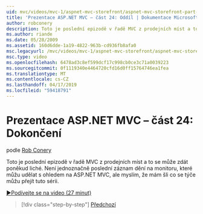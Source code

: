 ```yaml
---
uid: mvc/videos/mvc-1/aspnet-mvc-storefront/aspnet-mvc-storefront-part-24-finis
title: 'Prezentace ASP.NET MVC – část 24: Oddíl | Dokumentace Microsoftu'
author: robconery
description: Toto je poslední epizodě v řadě MVC z prodejních míst a to se může zdát poněkud liché. Není jednoznačně poslední záznam dění na monitoru, které můžu udělat s ohledem na ASP.NET...
ms.author: riande
ms.date: 05/28/2009
ms.assetid: 160d6dde-1a19-4822-963b-cd936fb8afa0
msc.legacyurl: /mvc/videos/mvc-1/aspnet-mvc-storefront/aspnet-mvc-storefront-part-24-finis
msc.type: video
ms.openlocfilehash: 6478ad3c8ef599dcf17c998cb0ce3c71a0039223
ms.sourcegitcommit: 0f1119340e4464720cfd16d0ff15764746ea1fea
ms.translationtype: MT
ms.contentlocale: cs-CZ
ms.lasthandoff: 04/17/2019
ms.locfileid: "59418791"
---
```

# <a name="aspnet-mvc-storefront-part-24-finis"></a>Prezentace ASP.NET MVC – část 24: Dokončení

podle [Rob Conery](https://github.com/robconery)

Toto je poslední epizodě v řadě MVC z prodejních míst a to se může zdát poněkud liché. Není jednoznačně poslední záznam dění na monitoru, které můžu udělat s ohledem na ASP.NET MVC, ale myslím, že mám šli co se týče můžu přejít tuto sérii.

[&#9654;Podívejte se na video (27 minut)](https://channel9.msdn.com/Blogs/ASP-NET-Site-Videos/aspnet-mvc-storefront-part-24-finis)

> [!div class="step-by-step"]
> [Předchozí](aspnet-mvc-storefront-part-23-getting-started-with-domain-driven-design.md)
